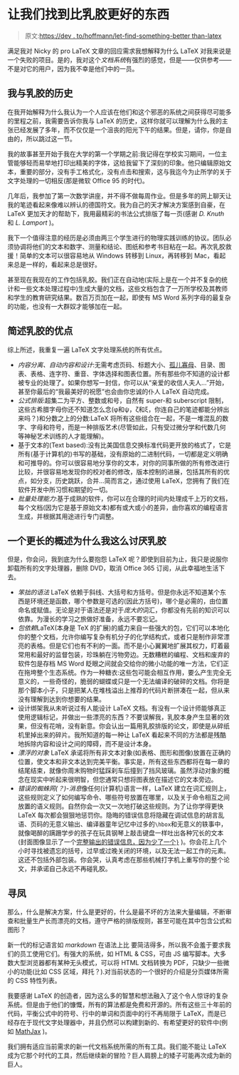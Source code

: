 # 让我们找到比乳胶更好的东西

> 原文:[https://dev . to/hoffmann/let-find-something-better than-latex](https://dev.to/hoffmann/lets-find-something-better-then-latex)

满足我对 Nicky 的 pro LaTeX 文章的回应需求我想解释为什么 LaTeX 对我来说是一个失败的项目。是的，我对这个*文档系统*有强烈的感觉，但是——仅供参考——不是对它的用户，因为我不幸是他们中的一员。

## 我与乳胶的历史

在我开始解释为什么我认为一个人应该在他们和这个邪恶的系统之间获得尽可能多的里程之前，我需要告诉你我与 LaTeX 的历史，这样你就可以理解为什么我的主张已经发展了多年，而不仅仅是一个沮丧的阳光下午的结果。但是，请你，你是自由的，所以跳过这一节。

我的故事甚至开始于我在大学的第一个学期之前:我记得在学校实习期间，一位主管能够轻而易举地打印出精美的字体，这给我留下了深刻的印象。他只编辑原始文本，重要的部分，没有手工格式化，没有点击和搜索，这与我迄今为止所学的关于文字处理的一切相反(那是微软 Office 95 的时代)。

几年后，我参加了第一次数学讲座，并不得不做每周作业。但是多年的网上聊天让我的笔迹看起来像难以辨认的德国符文。我为自己的天才解决方案感到自豪，在 LaTeX 更加天才的帮助下，我用最精彩的书法公式排版了每一页(感谢 *D. Knuth* 和 *L. Lamport* )。

我下一个值得注意的经历是必须由两三个学生进行的物理实践训练的协议。团队必须协调将他们的文本和数字、测量和结论、图纸和参考书目粘在一起。再次乳胶救援！简单的文本可以很容易地从 Windows 转移到 Linux，再转移到 Mac，看起来总是一样的，看起来总是很好。

甚至现在我现在的工作包括乳胶。我们正在自动地(实际上是在一个并不复杂的统计和一些文本处理过程中)生成大量的文档，这些文档包含了一万所学校及其教师和学生的教育研究结果。数百万页加在一起，即使有 MS Word 系列字母的最复杂的功能，也没有一大群奴才能够加在一起。

## 简述乳胶的优点

综上所述，我重复一遍 LaTeX 文字处理系统的所有优点。

*   *内容分离、自动内容和设计*:无需考虑页码、标题大小、[孤儿寡母](https://en.wikipedia.org/wiki/Widows_and_orphans)、目录、图表、表格、连字符、重音、字体选择和图表位置。所有那些你不知道的设计都被专业的处理了。如果你想写一封信，你可以从“亲爱的收信人夫人…”开始，甚至你最后的“我最美好的祝愿”也会由你忠诚的仆人 LaTeX 自动完成。
*   *公式排版*:超集二为平方、整数或和号，自然有 super-和 suberscript 限制，这些古希腊字母你还不知道怎么念(φ和ψ，ζ和ξ，你连自己的笔迹都能分辨出来吗？)和分数之上的分数:LaTeX 将所有这些组合在一起，不是一堆混乱的数字、字母和符号，而是一种排版艺术(尽管如此，只有受过微分学和代数几何等神秘艺术训练的人才能理解)。
*   基于文本的(Text based):没有比美国信息交换标准代码更开放的格式了，它是所有(基于计算机的)书写的基础，没有原始的二进制代码，一切都是定义明确和可推导的。你可以很容易地分享你的文本，对你的同事所做的所有修改进行比较，并很容易地发现你的校对者的修改，版本控制的进展，包括其所有的优点，如分支，历史跳跃，合并…简而言之，通过使用 LaTeX，您拥有了我们在软件开发中所习惯和期望的一切。
*   *批量处理能力*:基于成熟的软件，你可以在合理的时间内处理成千上万的文档，每个文档(因为它是基于原始文本)都有或大或小的差异，由你喜欢的编程语言生成，并根据其用途进行专门调整。

## 一个更长的概述为什么我这么讨厌乳胶

但是，你会问，我到底为什么要抱怨 LaTeX 呢？即使到目前为止，我只是说服你卸载所有的文字处理器，删除 DVD，取消 Office 365 订阅，从此幸福地生活下去。

*   *笨拙的语法* LaTeX 依赖于斜线、大括号和方括号。但是你永远不知道某个东西是环境还是函数，哪个参数是可选的(因此方括号)，哪个是必需的，由位置命名或赋值。无论是对于语法还是对于*庞大的*词汇，你都没有先前的知识可以依靠。为漫长的学习之旅做好准备，永远不要忘记。
*   *包依赖*LaTeX(本身是 TeX 的扩展)的威力来自一些强大的包，它们可以本地化你的整个文档，允许你编写复杂有机分子的化学结构式，或者只是制作非常漂亮的表格。但是它们也有不利的一面。而不是小心翼翼地扩展其权力，盯着最常用和最好的监督包装，珍珠躺在污物旁边。无数糟糕的编程、文档和废弃的软件包是存档 MS Word 眨眼之间就会交给你的微小功能的唯一方法，它们正在拖垮整个生态系统。作为一种糖衣:这些包可能会相互作用，要么产生完全无意义的，一些奇怪的，脆弱的蝴蝶或只是一个无法编译的破碎的文档。你将是那个脚本小子，只是把某人在堆栈溢出上推荐的代码片断拼凑在一起，但从来没有理解到达到你想要的结果。
*   设计绑架我从未听说过有人能设计 LaTeX 文档。有没有一个设计师能够真正使用逻辑标记，并做出一些漂亮的东西？不要误解我，乳胶本身产生显著的效果，但没有花哨，没有新意。你会认出一篇用乳胶排版的论文，即使是从碎纸机里掉出来的碎片。我所知道的每一种让 LaTeX 看起来不同的方法都是残酷地拆除内容和设计之间的障碍，而不是设计本身。
*   *漂浮的对象* LaTeX 承诺将所有非文本对象(如表格、图形和图像)放置在正确的位置，使文本和非文本达到完美平衡。事实是，所有这些东西都将在每一章的结尾结束，就像你周末购物时猛踩刹车后撞到了挡风玻璃。虽然浮动对象的概念在现实中听起来很明智，但您通常只想将图表放在描述它的文本旁边。
*   *错误的蜘蛛网(？)-消息*像任何(计算机)语言一样，LaTeX 建立在词汇规则上，这些规则定义了如何编写命令、哪些符号放置在哪里，以及关于命令相互之间放置的语义规则。自然你会一次又一次地打破这些规则。为了让你学得更快 LaTeX 每次都会狠狠地惩罚你。隐晦的错误信息将隐藏在调试信息的胡言乱语、页码的无意义输出、编译器童年记忆中过多的`\hbox`和无意义的轶事中，就像喝醉的蹒跚学步的孩子在玩具钢琴上敲击键盘一样吐出各种冗长的文本(封面图像显示了一个[完整输出的错误信息，因为少了一个`}`](https://pbs.twimg.com/media/DKPhugZWAAA_Gtv.jpg:large) )。你会花上几个小时寻找被遗忘的括号，过早或过晚关闭的环境，以及无法一起工作的元素。这还不包括外部包装。你会哭，认真考虑在那些机械打字机上重写你的整个论文，并承诺自己永远不再碰乳胶。

## 寻凤

那么，什么是解决方案，什么是更好的，什么是最不坏的方法来大量编辑，不断审查和批量生产长而漂亮的文档，遵守严格的排版规则，甚至可能在其中包含公式和图形？

新一代的标记语言如 *markdown* 在语法上比
要简洁得多，所以我不会羞于要求我们的员工使用它们。有强大的系统，如 HTML & CSS，可由 JS 编写脚本。大多数大型浏览器都有某种无头模式，可以将 HTML 文档转换为 PDF，只缺少一些微小的功能(比如 CSS 区域，拜托？).对当前状态的一个很好的介绍是分页媒体所需的 CSS 特性列表。

我要感谢 LaTeX 的创造者，因为这么多的智慧和想法融入了这个令人惊讶的复杂系统。但是由于他们的慷慨，所有的算法都是免费和开源的。所有这些三十年前的代码，平衡公式中的符号、行中的单词和页面中的行不再局限于 LaTeX，而是已经存在于现代文字处理器中，并且仍然可以构建到新的、有希望更好的软件中(例如 [MathJax](https://www.mathjax.org/) )。

我们拥有适应当前需求的新一代文档系统所需的所有工具。我们能不能让 LaTeX 成为它那个时代的工具，然后继续新的冒险？巨人肩膀上的矮子可能再次成为新的巨人。
